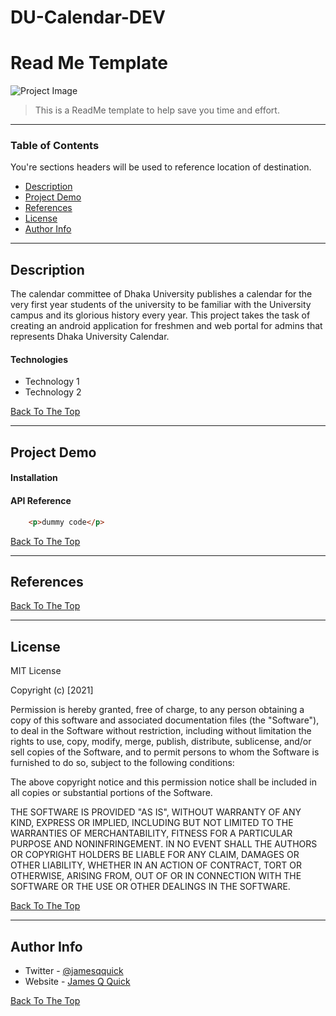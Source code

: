 # DU-Calendar-DEV
# Read Me Template

![Project Image](project-image-url)

> This is a ReadMe template to help save you time and effort.

---

### Table of Contents
You're sections headers will be used to reference location of destination.

- [Description](#description)
- [Project Demo](#project-demo)
- [References](#references)
- [License](#license)
- [Author Info](#author-info)

---

## Description

The calendar committee of Dhaka University publishes a calendar for the very first year students of the university to be familiar with the University campus and its glorious history every year. This project takes the task of creating an android application for freshmen and web portal for admins that represents Dhaka University Calendar.

#### Technologies

- Technology 1
- Technology 2

[Back To The Top](#DU-Calendar-DEV)

---

## Project Demo

#### Installation



#### API Reference

```html
    <p>dummy code</p>
```
[Back To The Top](#DU-Calendar-DEV)

---

## References
[Back To The Top](#DU-Calendar-DEV)

---

## License

MIT License

Copyright (c) [2021]

Permission is hereby granted, free of charge, to any person obtaining a copy
of this software and associated documentation files (the "Software"), to deal
in the Software without restriction, including without limitation the rights
to use, copy, modify, merge, publish, distribute, sublicense, and/or sell
copies of the Software, and to permit persons to whom the Software is
furnished to do so, subject to the following conditions:

The above copyright notice and this permission notice shall be included in all
copies or substantial portions of the Software.

THE SOFTWARE IS PROVIDED "AS IS", WITHOUT WARRANTY OF ANY KIND, EXPRESS OR
IMPLIED, INCLUDING BUT NOT LIMITED TO THE WARRANTIES OF MERCHANTABILITY,
FITNESS FOR A PARTICULAR PURPOSE AND NONINFRINGEMENT. IN NO EVENT SHALL THE
AUTHORS OR COPYRIGHT HOLDERS BE LIABLE FOR ANY CLAIM, DAMAGES OR OTHER
LIABILITY, WHETHER IN AN ACTION OF CONTRACT, TORT OR OTHERWISE, ARISING FROM,
OUT OF OR IN CONNECTION WITH THE SOFTWARE OR THE USE OR OTHER DEALINGS IN THE
SOFTWARE.

[Back To The Top](#DU-Calendar-DEV)

---

## Author Info

- Twitter - [@jamesqquick](https://twitter.com/jamesqquick)
- Website - [James Q Quick](https://jamesqquick.com)

[Back To The Top](#DU-Calendar-DEV)
